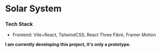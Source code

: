 # Solar System

### Tech Stack

- Frontend: Vite+React, TailwindCSS, React Three Fibre, Framer Motion

**I am currently developing this project, it's only a prototype.**

